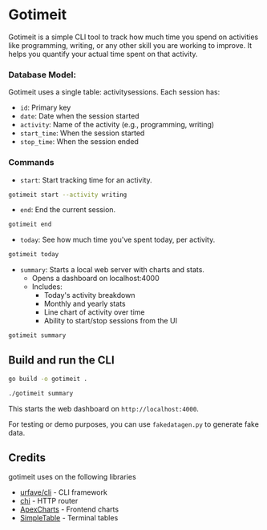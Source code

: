 # Gotimeit

Gotimeit is a simple CLI tool to track how much time you spend on activities like programming, writing, or any other skill you are working to improve. It helps you quantify your actual time spent on that activity.

### Database Model:

Gotimeit uses a single table: activitysessions. Each session has:
* ```id```: Primary key
* ```date```: Date when the session started
* ```activity```: Name of the activity (e.g., programming, writing)
* ```start_time```: When the session started
* ```stop_time```: When the session ended

### Commands

* ```start```: Start tracking time for an activity. 
```bash
gotimeit start --activity writing
```

* ```end```: End the current session.
```bash
gotimeit end
```

* ```today```: See how much time you've spent today, per activity.
```bash
gotimeit today
```

* ```summary```:  Starts a local web server with charts and stats.
    * Opens a dashboard on localhost:4000
    * Includes:
        * Today's activity breakdown
        * Monthly and yearly stats
        * Line chart of activity over time
        * Ability to start/stop sessions from the UI
```bash
gotimeit summary
```

## Build and run the CLI

```bash
go build -o gotimeit .

./gotimeit summary
```

This starts the web dashboard on `http://localhost:4000`.

For testing or demo purposes, you can use `fakedatagen.py` to generate fake data. 


## Credits

gotimeit uses on the following libraries
* [urfave/cli](https://github.com/urfave/cli/v3) - CLI framework
* [chi](https://github.com/go-chi/chi/) - HTTP router
* [ApexCharts](https://github.com/apexcharts) - Frontend charts
* [SimpleTable](https://github.com/alexeyco/simpletable) - Terminal tables
